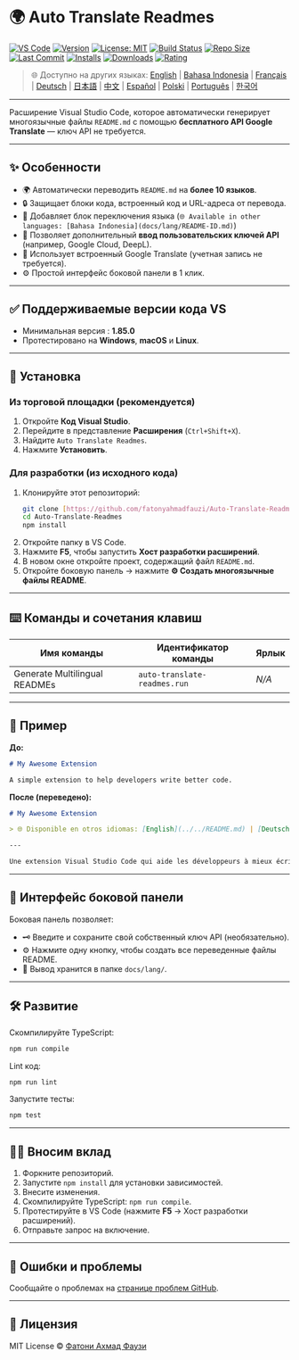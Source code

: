 # 🌍 Auto Translate Readmes

[![VS Code](https://img.shields.io/badge/VS%20Code-1.85.0+-blue.svg)](https://code.visualstudio.com/)
[![Version](https://img.shields.io/github/v/release/fatonyahmadfauzi/Auto-Translate-Readmes?color=blue.svg)](https://github.com/fatonyahmadfauzi/Auto-Translate-Readmes/releases)
[![License: MIT](https://img.shields.io/github/license/fatonyahmadfauzi/Auto-Translate-Readmes?color=green.svg)](../../LICENSE)
[![Build Status](https://github.com/fatonyahmadfauzi/Auto-Translate-Readmes/actions/workflows/main.yml/badge.svg)](https://github.com/fatonyahmadfauzi/Auto-Translate-Readmes/actions)
[![Repo Size](https://img.shields.io/github/repo-size/fatonyahmadfauzi/Auto-Translate-Readmes?color=yellow.svg)](https://github.com/fatonyahmadfauzi/Auto-Translate-Readmes)
[![Last Commit](https://img.shields.io/github/last-commit/fatonyahmadfauzi/Auto-Translate-Readmes?color=brightgreen.svg)](https://github.com/fatonyahmadfauzi/Auto-Translate-Readmes/commits/main)
[![Installs](https://vsmarketplacebadges.dev/installs-short/fatonyahmadfauzi.auto-translate-readmes.svg)](https://marketplace.visualstudio.com/items?itemName=fatonyahmadfauzi.auto-translate-readmes)
[![Downloads](https://vsmarketplacebadges.dev/downloads-short/fatonyahmadfauzi.auto-translate-readmes.svg)](https://marketplace.visualstudio.com/items?itemName=fatonyahmadfauzi.auto-translate-readmes)
[![Rating](https://vsmarketplacebadges.dev/rating-short/fatonyahmadfauzi.auto-translate-readmes.svg)](https://marketplace.visualstudio.com/items?itemName=fatonyahmadfauzi.auto-translate-readmes)

> 🌐 Доступно на других языках: [English](../../README.md) | [Bahasa Indonesia](README-ID.md) | [Français](README-FR.md) | [Deutsch](README-DE.md) | [日本語](README-JP.md) | [中文](README-ZH.md) | [Español](README-ES.md) | [Polski](README-PL.md) | [Português](README-PT.md) | [한국어](README-KO.md)

---

Расширение Visual Studio Code, которое автоматически генерирует многоязычные файлы `README.md` с помощью **бесплатного API Google Translate** — ключ API не требуется.

---

## ✨ Особенности

- 🌍 Автоматически переводить `README.md` на **более 10 языков**.
- 🔒 Защищает блоки кода, встроенный код и URL-адреса от перевода.
- 💬 Добавляет блок переключения языка (`🌐 Available in other languages: [Bahasa Indonesia](docs/lang/README-ID.md)`)
- 💾 Позволяет дополнительный **ввод пользовательских ключей API** (например, Google Cloud, DeepL).
- 🧠 Использует встроенный Google Translate (учетная запись не требуется).
- ⚙️ Простой интерфейс боковой панели в 1 клик.

---

## ✅ Поддерживаемые версии кода VS

- Минимальная версия : **1.85.0**
- Протестировано на **Windows**, **macOS** и **Linux**.

---

## 🧩 Установка

### Из торговой площадки (рекомендуется)

1. Откройте **Код Visual Studio**.
2. Перейдите в представление **Расширения** (`Ctrl+Shift+X`).
3. Найдите `Auto Translate Readmes`.
4. Нажмите **Установить**.

### Для разработки (из исходного кода)

1. Клонируйте этот репозиторий:
    ```bash
    git clone [https://github.com/fatonyahmadfauzi/Auto-Translate-Readmes.git](https://github.com/fatonyahmadfauzi/Auto-Translate-Readmes.git)
    cd Auto-Translate-Readmes
    npm install
    ```
2. Откройте папку в VS Code.
3. Нажмите **F5**, чтобы запустить **Хост разработки расширений**.
4. В новом окне откройте проект, содержащий файл `README.md`.
5. Откройте боковую панель → нажмите **⚙️ Создать многоязычные файлы README**.

---

## ⌨️ Команды и сочетания клавиш

| Имя команды | Идентификатор команды | Ярлык |
| ----------------------------- | ---------------------------- | -------- |
| Generate Multilingual READMEs | `auto-translate-readmes.run` | _N/A_    |

---

## 🧠 Пример

**До:**

```md
# My Awesome Extension

A simple extension to help developers write better code.
```

**После (переведено):**

```md
# My Awesome Extension

> 🌐 Disponible en otros idiomas: [English](../../README.md) | [Deutsch](README-DE.md) | [Français](README-FR.md)

---

Une extension Visual Studio Code qui aide les développeurs à mieux écrire du code.
```

---

## 🧠 Интерфейс боковой панели

Боковая панель позволяет:

- 🗝️ Введите и сохраните свой собственный ключ API (необязательно).
- ⚙️ Нажмите одну кнопку, чтобы создать все переведенные файлы README.
- 📁 Вывод хранится в папке `docs/lang/`.

---

## 🛠️ Развитие

Скомпилируйте TypeScript:

```bash
npm run compile
```

Lint код:

```bash
npm run lint
```

Запустите тесты:

```bash
npm test
```

---

## 🧑‍💻 Вносим вклад

1. Форкните репозиторий.
2. Запустите `npm install` для установки зависимостей.
3. Внесите изменения.
4. Скомпилируйте TypeScript: `npm run compile`.
5. Протестируйте в VS Code (нажмите **F5** → Хост разработки расширений).
6. Отправьте запрос на включение.

---

## 🐞 Ошибки и проблемы

Сообщайте о проблемах на [странице проблем GitHub](https://github.com/fatonyahmadfauzi/Auto-Translate-Readmes/issues).

---

## 🧾 Лицензия

MIT License © [Фатони Ахмад Фаузи](../../LICENSE)
